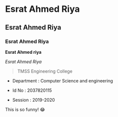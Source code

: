 # Esrat Ahmed Riya

## Esrat Ahmed Riya

### Esrat Ahmed Riya

**Esrat Ahmed riya**

*Esrat Ahmed Riya* 

> TMSS Engineering College

* Department : Computer Science and engineering

* Id No : 2037820115

* Session : 2019-2020

This is so funny! :joy:



